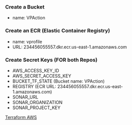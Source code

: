 ### Create a Bucket

- name: VPAction

### Create an ECR (Elastic Container Registry)

- name: vprofile
- URL: 234456055557.dkr.ecr.us-east-1.amazonaws.com

### Create Secret Keys (FOR both Repos)

- AWS_ACCESS_KEY_ID
- AWS_SECRET_ACCESS_KEY
- BUCKET_TF_STATE (Bucket name: VPAction)
- REGISTRY (ECR URL: 234456055557.dkr.ecr.us-east-1.amazonaws.com)
- SONAR_URL
- SONAR_ORGANIZATION
- SONAR_PROJECT_KEY

[Terraform AWS](https://registry.terraform.io/providers/hashicorp/aws/latest/docs)
